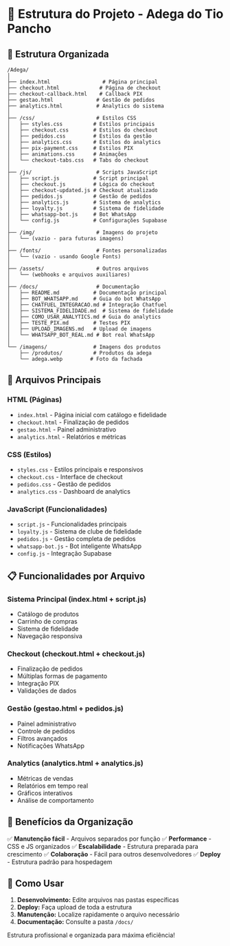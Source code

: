 # 📁 Estrutura do Projeto - Adega do Tio Pancho

## 🎯 **Estrutura Organizada**

```
/Adega/
│
├── index.html                 # Página principal
├── checkout.html             # Página de checkout
├── checkout-callback.html    # Callback PIX
├── gestao.html              # Gestão de pedidos
├── analytics.html           # Analytics do sistema
│
├── /css/                    # Estilos CSS
│   ├── styles.css          # Estilos principais
│   ├── checkout.css        # Estilos do checkout
│   ├── pedidos.css         # Estilos da gestão
│   ├── analytics.css       # Estilos do analytics
│   ├── pix-payment.css     # Estilos PIX
│   ├── animations.css      # Animações
│   └── checkout-tabs.css   # Tabs do checkout
│
├── /js/                     # Scripts JavaScript
│   ├── script.js           # Script principal
│   ├── checkout.js         # Lógica do checkout
│   ├── checkout-updated.js # Checkout atualizado
│   ├── pedidos.js          # Gestão de pedidos
│   ├── analytics.js        # Sistema de analytics
│   ├── loyalty.js          # Sistema de fidelidade
│   ├── whatsapp-bot.js     # Bot WhatsApp
│   └── config.js           # Configurações Supabase
│
├── /img/                    # Imagens do projeto
│   └── (vazio - para futuras imagens)
│
├── /fonts/                  # Fontes personalizadas
│   └── (vazio - usando Google Fonts)
│
├── /assets/                 # Outros arquivos
│   └── (webhooks e arquivos auxiliares)
│
├── /docs/                   # Documentação
│   ├── README.md           # Documentação principal
│   ├── BOT_WHATSAPP.md     # Guia do bot WhatsApp
│   ├── CHATFUEL_INTEGRACAO.md # Integração Chatfuel
│   ├── SISTEMA_FIDELIDADE.md  # Sistema de fidelidade
│   ├── COMO_USAR_ANALYTICS.md # Guia do analytics
│   ├── TESTE_PIX.md        # Testes PIX
│   ├── UPLOAD_IMAGENS.md   # Upload de imagens
│   └── WHATSAPP_BOT_REAL.md # Bot real WhatsApp
│
└── /imagens/               # Imagens dos produtos
    ├── /produtos/          # Produtos da adega
    └── adega.webp         # Foto da fachada
```

## 🔧 **Arquivos Principais**

### **HTML (Páginas)**
- `index.html` - Página inicial com catálogo e fidelidade
- `checkout.html` - Finalização de pedidos
- `gestao.html` - Painel administrativo
- `analytics.html` - Relatórios e métricas

### **CSS (Estilos)**
- `styles.css` - Estilos principais e responsivos
- `checkout.css` - Interface de checkout
- `pedidos.css` - Gestão de pedidos
- `analytics.css` - Dashboard de analytics

### **JavaScript (Funcionalidades)**
- `script.js` - Funcionalidades principais
- `loyalty.js` - Sistema de clube de fidelidade
- `pedidos.js` - Gestão completa de pedidos
- `whatsapp-bot.js` - Bot inteligente WhatsApp
- `config.js` - Integração Supabase

## 📋 **Funcionalidades por Arquivo**

### **Sistema Principal (index.html + script.js)**
- Catálogo de produtos
- Carrinho de compras
- Sistema de fidelidade
- Navegação responsiva

### **Checkout (checkout.html + checkout.js)**
- Finalização de pedidos
- Múltiplas formas de pagamento
- Integração PIX
- Validações de dados

### **Gestão (gestao.html + pedidos.js)**
- Painel administrativo
- Controle de pedidos
- Filtros avançados
- Notificações WhatsApp

### **Analytics (analytics.html + analytics.js)**
- Métricas de vendas
- Relatórios em tempo real
- Gráficos interativos
- Análise de comportamento

## 🎯 **Benefícios da Organização**

✅ **Manutenção fácil** - Arquivos separados por função
✅ **Performance** - CSS e JS organizados
✅ **Escalabilidade** - Estrutura preparada para crescimento
✅ **Colaboração** - Fácil para outros desenvolvedores
✅ **Deploy** - Estrutura padrão para hospedagem

## 🚀 **Como Usar**

1. **Desenvolvimento:** Edite arquivos nas pastas específicas
2. **Deploy:** Faça upload de toda a estrutura
3. **Manutenção:** Localize rapidamente o arquivo necessário
4. **Documentação:** Consulte a pasta `/docs/`

Estrutura profissional e organizada para máxima eficiência!